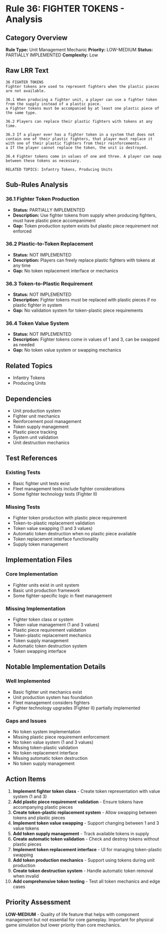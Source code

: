 # Rule 36: FIGHTER TOKENS - Analysis

## Category Overview
**Rule Type:** Unit Management Mechanic
**Priority:** LOW-MEDIUM
**Status:** PARTIALLY IMPLEMENTED
**Complexity:** Low

## Raw LRR Text
```
36 FIGHTER TOKENS
Fighter tokens are used to represent fighters when the plastic pieces are not available.

36.1 When producing a fighter unit, a player can use a fighter token from the supply instead of a plastic piece.
a Fighter tokens must be accompanied by at least one plastic piece of the same type.

36.2 Players can replace their plastic fighters with tokens at any time.

36.3 If a player ever has a fighter token in a system that does not contain one of their plastic fighters, that player must replace it with one of their plastic fighters from their reinforcements.
a If the player cannot replace the token, the unit is destroyed.

36.4 Fighter tokens come in values of one and three. A player can swap between these tokens as necessary.

RELATED TOPICS: Infantry Tokens, Producing Units
```

## Sub-Rules Analysis

### 36.1 Fighter Token Production
- **Status:** PARTIALLY IMPLEMENTED
- **Description:** Use fighter tokens from supply when producing fighters, must have plastic piece accompaniment
- **Gap:** Token production system exists but plastic piece requirement not enforced

### 36.2 Plastic-to-Token Replacement
- **Status:** NOT IMPLEMENTED
- **Description:** Players can freely replace plastic fighters with tokens at any time
- **Gap:** No token replacement interface or mechanics

### 36.3 Token-to-Plastic Requirement
- **Status:** NOT IMPLEMENTED
- **Description:** Fighter tokens must be replaced with plastic pieces if no plastic fighter in system
- **Gap:** No validation system for token-plastic piece requirements

### 36.4 Token Value System
- **Status:** NOT IMPLEMENTED
- **Description:** Fighter tokens come in values of 1 and 3, can be swapped as needed
- **Gap:** No token value system or swapping mechanics

## Related Topics
- Infantry Tokens
- Producing Units

## Dependencies
- Unit production system
- Fighter unit mechanics
- Reinforcement pool management
- Token supply management
- Plastic piece tracking
- System unit validation
- Unit destruction mechanics

## Test References

### Existing Tests
- Basic fighter unit tests exist
- Fleet management tests include fighter considerations
- Some fighter technology tests (Fighter II)

### Missing Tests
- Fighter token production with plastic piece requirement
- Token-to-plastic replacement validation
- Token value swapping (1 and 3 values)
- Automatic token destruction when no plastic piece available
- Token replacement interface functionality
- Supply token management

## Implementation Files

### Core Implementation
- Fighter units exist in unit system
- Basic unit production framework
- Some fighter-specific logic in fleet management

### Missing Implementation
- Fighter token class or system
- Token value management (1 and 3 values)
- Plastic piece requirement validation
- Token-plastic replacement mechanics
- Token supply management
- Automatic token destruction system
- Token swapping interface

## Notable Implementation Details

### Well Implemented
- Basic fighter unit mechanics exist
- Unit production system has foundation
- Fleet management considers fighters
- Fighter technology upgrades (Fighter II) partially implemented

### Gaps and Issues
- No token system implementation
- Missing plastic piece requirement enforcement
- No token value system (1 and 3 values)
- Missing token-plastic validation
- No token replacement interface
- Missing automatic token destruction
- No token supply management

## Action Items

1. **Implement fighter token class** - Create token representation with value system (1 and 3)
2. **Add plastic piece requirement validation** - Ensure tokens have accompanying plastic pieces
3. **Create token-plastic replacement system** - Allow swapping between tokens and plastic pieces
4. **Implement token value swapping** - Support changing between 1 and 3 value tokens
5. **Add token supply management** - Track available tokens in supply
6. **Create automatic token validation** - Check and destroy tokens without plastic pieces
7. **Implement token replacement interface** - UI for managing token-plastic swapping
8. **Add token production mechanics** - Support using tokens during unit production
9. **Create token destruction system** - Handle automatic token removal when invalid
10. **Add comprehensive token testing** - Test all token mechanics and edge cases

## Priority Assessment
**LOW-MEDIUM** - Quality of life feature that helps with component management but not essential for core gameplay. Important for physical game simulation but lower priority than core mechanics.
